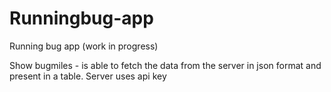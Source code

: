 Runningbug-app
==============

Running bug app (work in progress)

Show bugmiles - is able to fetch the data from the server in json format and present in a table. Server uses api key
